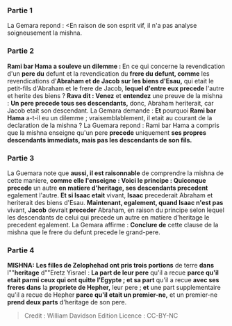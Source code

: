 
### Partie 1
La Gemara repond : <En raison de son esprit vif, il n'a pas analyse soigneusement la mishna.

### Partie 2
<b>Rami bar Hama a souleve un dilemme : </b> En ce qui concerne la revendication d'un <b>pere du</b> defunt et</b> la revendication du <b>frere du defunt, comme</b> les revendications d'<b>Abraham et de Jacob sur les biens d'Esau,</b> qui etait le petit-fils d'Abraham et le frere de Jacob, <b>lequel d'entre eux precede</b> l'autre et herite des biens ? <b>Rava dit : Venez</b> et <b>entendez</b> une preuve de la mishna : <b>Un pere precede tous ses descendants,</b> donc, Abraham heriterait, car Jacob etait son descendant. La Gemara demande : <b>Et</b> pourquoi <b>Rami bar Hama</b> a-t-il eu un dilemme ; vraisemblablement, il etait au courant de la declaration de la mishna ? La Guemara repond : Rami bar Hama a compris que la mishna enseigne qu'un pere <b>precede</b> uniquement <b>ses propres</b> <b>descendants immediats, mais pas les descendants de son fils.</b>

### Partie 3
La Guemara note que <b>aussi, il est raisonnable</b> de comprendre la mishna de cette maniere, <b>comme elle l'enseigne : Voici le principe : Quiconque precede</b> un autre <b>en matiere d'heritage, ses descendants precedent</b> egalement l'autre. <b>Et si Isaac etait</b> vivant, <b>Isaac</b> precederait</b> Abraham et heriterait des biens d'Esau. <b>Maintenant, egalement, quand Isaac n'est pas</b> vivant, <b>Jacob</b> devrait <b>preceder</b> Abraham, en raison du principe selon lequel les descendants de celui qui precede un autre en matiere d'heritage le precedent egalement. La Gemara affirme : <b>Conclure de</b> cette clause de la mishna que le frere du defunt precede le grand-pere.

### Partie 4
<strong>MISHNA:</strong> <b>Les filles de Zelophehad ont pris trois portions</b> de terre <b>dans</b> l""<b>heritage</b> d""Eretz Yisrael : <b>La part de leur pere</b> qu'il a recue <b>parce qu'il etait parmi ceux qui ont quitte l'Egypte ; et sa part</b> qu'il a recue <b>avec ses freres dans</b> la <b>propriete de Hepher,</b> leur pere ; <b>et</b> une part supplementaire qu'il a recue de Hepher <b>parce qu'il etait un premier-ne,</b> et un premier-ne <b>prend deux parts</b> d'heritage de son pere.

>Credit : William Davidson Edition
>Licence : CC-BY-NC